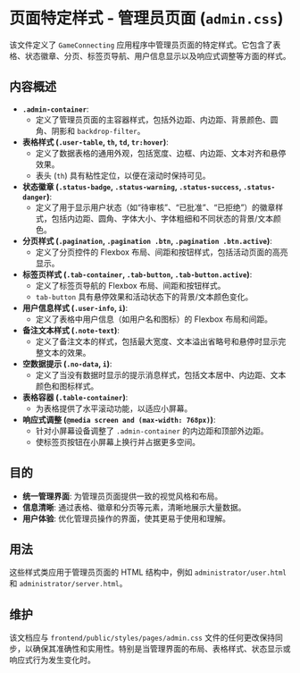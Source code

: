 # 页面特定样式 - 管理员页面 (`admin.css`)

该文件定义了 `GameConnecting` 应用程序中管理员页面的特定样式。它包含了表格、状态徽章、分页、标签页导航、用户信息显示以及响应式调整等方面的样式。

## 内容概述

-   **`.admin-container`**: 
    -   定义了管理员页面的主容器样式，包括外边距、内边距、背景颜色、圆角、阴影和 `backdrop-filter`。
-   **表格样式 (`.user-table`, `th`, `td`, `tr:hover`)**: 
    -   定义了数据表格的通用外观，包括宽度、边框、内边距、文本对齐和悬停效果。
    -   表头 (`th`) 具有粘性定位，以便在滚动时保持可见。
-   **状态徽章 (`.status-badge`, `.status-warning`, `.status-success`, `.status-danger`)**: 
    -   定义了用于显示用户状态（如“待审核”、“已批准”、“已拒绝”）的徽章样式，包括内边距、圆角、字体大小、字体粗细和不同状态的背景/文本颜色。
-   **分页样式 (`.pagination`, `.pagination .btn`, `.pagination .btn.active`)**: 
    -   定义了分页控件的 Flexbox 布局、间距和按钮样式，包括活动页面的高亮显示。
-   **标签页样式 (`.tab-container`, `.tab-button`, `.tab-button.active`)**: 
    -   定义了标签页导航的 Flexbox 布局、间距和按钮样式。
    -   `tab-button` 具有悬停效果和活动状态下的背景/文本颜色变化。
-   **用户信息样式 (`.user-info`, `i`)**: 
    -   定义了表格中用户信息（如用户名和图标）的 Flexbox 布局和间距。
-   **备注文本样式 (`.note-text`)**: 
    -   定义了备注文本的样式，包括最大宽度、文本溢出省略号和悬停时显示完整文本的效果。
-   **空数据提示 (`.no-data`, `i`)**: 
    -   定义了当没有数据时显示的提示消息样式，包括文本居中、内边距、文本颜色和图标样式。
-   **表格容器 (`.table-container`)**: 
    -   为表格提供了水平滚动功能，以适应小屏幕。
-   **响应式调整 (`@media screen and (max-width: 768px)`)**: 
    -   针对小屏幕设备调整了 `.admin-container` 的内边距和顶部外边距。
    -   使标签页按钮在小屏幕上换行并占据更多空间。

## 目的

-   **统一管理界面**: 为管理员页面提供一致的视觉风格和布局。
-   **信息清晰**: 通过表格、徽章和分页等元素，清晰地展示大量数据。
-   **用户体验**: 优化管理员操作的界面，使其更易于使用和理解。

## 用法

这些样式类应用于管理员页面的 HTML 结构中，例如 `administrator/user.html` 和 `administrator/server.html`。

## 维护

该文档应与 `frontend/public/styles/pages/admin.css` 文件的任何更改保持同步，以确保其准确性和实用性。特别是当管理界面的布局、表格样式、状态显示或响应式行为发生变化时。
